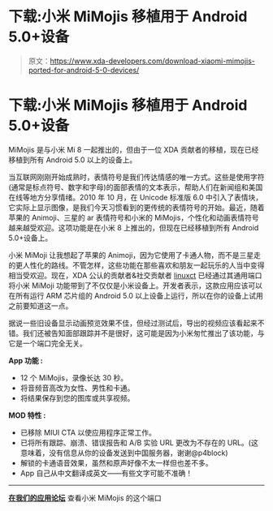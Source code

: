 # 下载:小米 MiMojis 移植用于 Android 5.0+设备

> 原文：<https://www.xda-developers.com/download-xiaomi-mimojis-ported-for-android-5-0-devices/>

# 下载:小米 MiMojis 移植用于 Android 5.0+设备

MiMojis 是与小米 Mi 8 一起推出的，但由于一位 XDA 贡献者的移植，现在已经移植到所有 Android 5.0 以上的设备上。

当互联网刚刚开始成熟时，表情符号是我们传达情感的唯一方式。这些是使用字符(通常是标点符号、数字和字母)的面部表情的文本表示，帮助人们在新闻组和美国在线等地方分享情绪。2010 年 10 月，在 Unicode 标准版 6.0 中引入了表情块，它实际上显示图像，是我们今天习惯看到的更传统的表情符号的开始。最近，随着苹果的 Animoji、三星的 ar 表情符号和小米的 MiMojis，个性化和动画表情符号越来越受欢迎。这项功能是在小米 8 上推出的，但现在已经移植到所有 Android 5.0+设备上。

小米 MiMoji 让我想起了苹果的 Animoji，因为它使用了卡通人物，而不是三星走的更人性化的路线。不管怎样，这些功能在那些喜欢和朋友一起玩乐的人当中变得相当受欢迎。现在，XDA 公认的贡献者&社交贡献者 [linuxct](https://forum.xda-developers.com/member.php?u=4787101) 已经通过其通用端口将小米 MiMoji 功能带到了不仅仅是小米设备上。开发者表示，这款应用应该可以在所有运行 ARM 芯片组的 Android 5.0 以上设备上运行，所以在你的设备上试用之前要知道这一点。

据说一些旧设备显示动画预览效果不佳，但经过测试后，导出的视频应该看起来不错。我们还被告知面部跟踪并不是很好，这可能是因为小米匆忙推出了该功能，与它是一个端口完全无关。

**App 功能 :**

*   12 个 MiMojis，录像长达 30 秒。
*   将音频音高改为女性、男性和卡通。
*   将结果保存到您的图库或共享视频。

**MOD 特性 :**

*   已移除 MIUI CTA 以使应用程序正常工作。
*   已将所有跟踪、崩溃、错误报告和 A/B 实验 URL 更改为不存在的 URL。(这意味着，没有信息从你的设备发送到中国服务器，谢谢@p4block)
*   解锁的卡通语音效果，虽然和原声好像不太一样但也差不多。
*   App 自己从中文翻译成英文——有些文字可能不准确！

* * *

[**在我们的应用论坛**](https://forum.xda-developers.com/android/apps-games/app-xiaomi-mimoji-port-device-t3852410/post77839790#post77839790) 查看小米 MiMojis 的这个端口